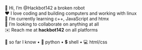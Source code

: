 🤖 Hi, I’m @Hackbot142 a broken robot  
❤️ I love coding and building computers and working with linux  
📖 I’m currently learning c++, JavaScript and htmx  
💞 I’m looking to collaborate on anything at all  
✉️ Reach me at **hackbot142** on all platforms 

📝 so far I know
    • 🐍 python
    • 💲 shell
    • 💻 html/css
